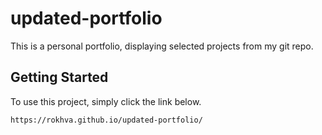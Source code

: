 # updated-portfolio
This is a personal portfolio, displaying selected projects from my git repo.


## Getting Started

To use this project, simply click the link below.

``` 
https://rokhva.github.io/updated-portfolio/

```